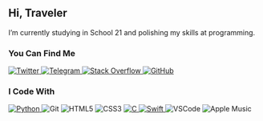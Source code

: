 ## Hi, Traveler

I’m currently studying in School 21 and polishing my skills at programming.

### You Can Find Me
<p>
  <a href="">
    <img alt="Twitter" src="https://img.shields.io/badge/Twitter%20-%231DA1F2.svg?&style=for-the-badge&logo=Twitter&logoColor=white"/>
  </a>
  <a href="">
    <img alt="Telegram" src="https://img.shields.io/badge/Telegram-2CA5E0?style=for-the-badge&logo=telegram&logoColor=white" />
  </a>
  <a href="https://stackoverflow.com/users/10603523/kirabin?tab=profile">
    <img alt="Stack Overflow" src="https://img.shields.io/badge/-Stack%20overflow-FE7A16?style=for-the-badge&logo=stack-overflow&logoColor=white"/>
  </a>
  <a href="https://github.com/kirabin">
    <img alt="GitHub" src="https://img.shields.io/badge/github%20-%23121011.svg?&style=for-the-badge&logo=github&logoColor=white"/>
  </a>
</p>

### I Code With
<p>
  <a href="https://github.com/kirabin?tab=repositories&q=&type=&language=python">
    <img alt="Python" src="https://img.shields.io/badge/python%20-%2314354C.svg?&style=for-the-badge&logo=python&logoColor=white"/>
  </a>
  <img alt="Git" src="https://img.shields.io/badge/git%20-%23F05033.svg?&style=for-the-badge&logo=git&logoColor=white"/>
  <img alt="HTML5" src="https://img.shields.io/badge/html%20-%23E34F26.svg?&style=for-the-badge&logo=html5&logoColor=white"/>
  <img alt="CSS3" src="https://img.shields.io/badge/css%20-%231572B6.svg?&style=for-the-badge&logo=css3&logoColor=white"/>
  <a href="https://github.com/kirabin?tab=repositories&q=&type=&language=c">
    <img alt="C" src="https://img.shields.io/badge/c%20-%2300599C.svg?&style=for-the-badge&logo=c&logoColor=white"/>
  </a>
  <a href="https://github.com/kirabin?tab=repositories&q=&type=&language=swift">
    <img alt="Swift" src="https://img.shields.io/badge/swift-%23FA7343.svg?&style=for-the-badge&logo=swift&logoColor=white"/>
  </a>
  <img alt="VSCode" src="https://img.shields.io/badge/VSCode-0078d7.svg?&style=for-the-badge&logo=visual-studio-code&logoColor=white"/>
  <img alt="Apple Music" src="https://img.shields.io/badge/Apple_Music-9933CC?style=for-the-badge&logo=apple-music&logoColor=white" />
</p>
